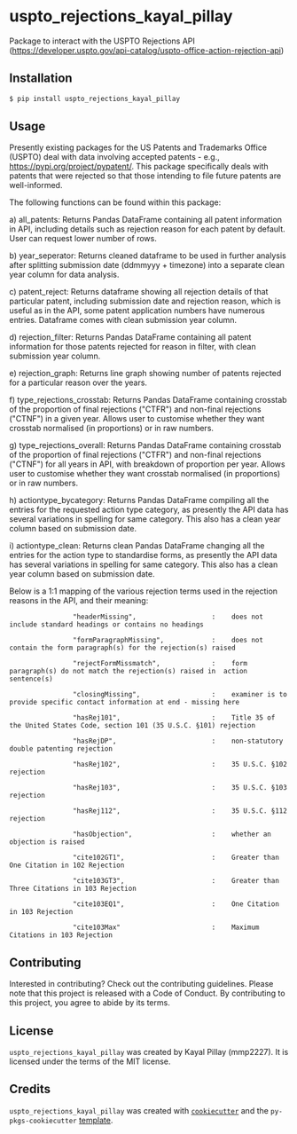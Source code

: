# uspto_rejections_kayal_pillay

Package to interact with the USPTO Rejections API (https://developer.uspto.gov/api-catalog/uspto-office-action-rejection-api)

## Installation

```bash
$ pip install uspto_rejections_kayal_pillay
```

## Usage

Presently existing packages for the US Patents and Trademarks Office (USPTO) deal with data involving accepted patents - e.g., https://pypi.org/project/pypatent/. This package specifically deals with patents that were rejected so that those intending to file future patents are well-informed. 

The following functions can be found within this package:

a) all_patents: Returns Pandas DataFrame containing all patent information in API, including details such as rejection reason for each patent by default. User can request lower number of rows.

b) year_seperator: Returns cleaned dataframe to be used in further analysis after splitting submission date (ddmmyyy + timezone) into a separate clean year column for data analysis.

c) patent_reject: Returns dataframe showing all rejection details of that particular patent, including submission date and rejection reason, which is useful as in the API, some patent application numbers have numerous entries. Dataframe comes with clean submission year column.

d) rejection_filter: Returns Pandas DataFrame containing all patent information for those patents rejected for reason in filter, with clean submission year column.

e) rejection_graph: Returns line graph showing number of patents rejected for a particular reason over the years. 

f) type_rejections_crosstab: Returns Pandas DataFrame containing crosstab of the proportion of final rejections ("CTFR") and non-final rejections ("CTNF") in a given year. Allows user to customise whether they want crosstab normalised (in proportions) or in raw numbers.

g) type_rejections_overall: Returns Pandas DataFrame containing crosstab of the proportion of final rejections ("CTFR") and non-final rejections ("CTNF") for all years in API, with breakdown of proportion per year. Allows user to customise whether they want crosstab normalised (in proportions) or in raw numbers.

h) actiontype_bycategory: Returns Pandas DataFrame compiling all the entries for the requested action type category, as presently the API data has several variations in spelling for same category. This also has a clean year column based on submission date.

i) actiontype_clean: Returns clean Pandas DataFrame changing all the entries for the action type to standardise forms, as presently the API data has several variations in spelling for same category. This also has a clean year column based on submission date.

Below is a 1:1 mapping of the various rejection terms used in the rejection reasons in the API, and their meaning:

                    "headerMissing",                   :    does not include standard headings or contains no headings
                    
                    "formParagraphMissing",            :    does not contain the form paragraph(s) for the rejection(s) raised
                    
                    "rejectFormMissmatch",             :    form paragraph(s) do not match the rejection(s) raised in  action sentence(s)
                    
                    "closingMissing",                  :    examiner is to provide specific contact information at end - missing here
                    
                    "hasRej101",                       :    Title 35 of the United States Code, section 101 (35 U.S.C. §101) rejection 
                    
                    "hasRejDP",                        :    non-statutory double patenting rejection
                    
                    "hasRej102",                       :    35 U.S.C. §102 rejection
                    
                    "hasRej103",                       :    35 U.S.C. §103 rejection
                    
                    "hasRej112",                       :    35 U.S.C. §112 rejection
                    
                    "hasObjection",                    :    whether an objection is raised
                    
                    "cite102GT1",                      :    Greater than One Citation in 102 Rejection
                    
                    "cite103GT3",                      :    Greater than Three Citations in 103 Rejection
                    
                    "cite103EQ1",                      :    One Citation in 103 Rejection
                    
                    "cite103Max"                       :    Maximum Citations in 103 Rejection

## Contributing

Interested in contributing? Check out the contributing guidelines. Please note that this project is released with a Code of Conduct. By contributing to this project, you agree to abide by its terms.

## License

`uspto_rejections_kayal_pillay` was created by Kayal Pillay (mmp2227). It is licensed under the terms of the MIT license.

## Credits

`uspto_rejections_kayal_pillay` was created with [`cookiecutter`](https://cookiecutter.readthedocs.io/en/latest/) and the `py-pkgs-cookiecutter` [template](https://github.com/py-pkgs/py-pkgs-cookiecutter).
